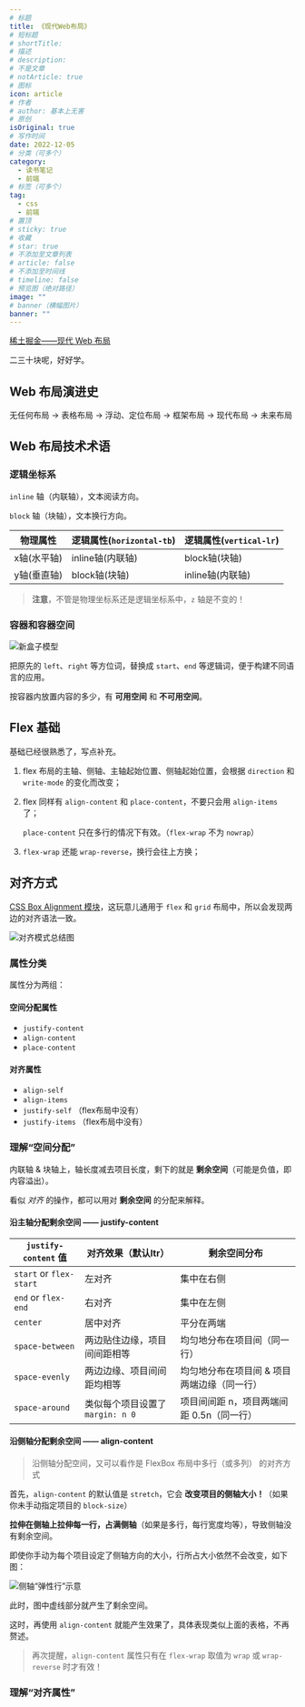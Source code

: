```yaml
---
# 标题
title: 《现代Web布局》
# 短标题
# shortTitle: 
# 描述
# description: 
# 不是文章
# notArticle: true
# 图标
icon: article
# 作者
# author: 基本上无害
# 原创
isOriginal: true
# 写作时间
date: 2022-12-05
# 分类（可多个）
category:
  - 读书笔记
  - 前端
# 标签（可多个）
tag:
  - css
  - 前端
# 置顶
# sticky: true
# 收藏
# star: true
# 不添加至文章列表
# article: false
# 不添加至时间线
# timeline: false
# 预览图（绝对路径）
image: ""
# banner（横幅图片）
banner: ""
---
```


[稀土掘金——现代 Web 布局](https://juejin.cn/book/7161370789680250917)

二三十块呢，好好学。

<!-- more -->

## Web 布局演进史

无任何布局 -> 表格布局 -> 浮动、定位布局 -> 框架布局 -> 现代布局 -> 未来布局

## Web 布局技术术语

### 逻辑坐标系

`inline` 轴（内联轴），文本阅读方向。

`block` 轴（块轴），文本换行方向。

|物理属性|逻辑属性(`horizontal-tb`)|逻辑属性(`vertical-lr`)|
|---|---|---|
|x轴(水平轴)|inline轴(内联轴)|block轴(块轴)|
|y轴(垂直轴)|block轴(块轴)|inline轴(内联轴)|

> **注意**，不管是物理坐标系还是逻辑坐标系中，`z` 轴是不变的！

### 容器和容器空间

![新盒子模型](https://s2.loli.net/2022/12/08/64emx2HrKVFu7vf.jpg)

把原先的 `left`、`right` 等方位词，替换成 `start`、`end` 等逻辑词，便于构建不同语言的应用。

按容器内放置内容的多少，有 **可用空间** 和 **不可用空间**。

## Flex 基础

基础已经很熟悉了，写点补充。

1. flex 布局的主轴、侧轴、主轴起始位置、侧轴起始位置，会根据 `direction` 和 `write-mode` 的变化而改变；

2. flex 同样有 `align-content` 和 `place-content`，不要只会用 `align-items` 了；
  
    `place-content` 只在多行的情况下有效。（`flex-wrap` 不为 `nowrap`）

3. `flex-wrap` 还能 `wrap-reverse`，换行会往上方换；

## 对齐方式

[CSS Box Alignment 模块](https://www.w3.org/TR/css-align-3/)，这玩意儿通用于 `flex` 和 `grid` 布局中，所以会发现两边的对齐语法一致。

![对齐模式总结图](https://s2.loli.net/2022/12/08/8G1ERpS9jfl3QiB.jpg)

### 属性分类

属性分为两组：

#### 空间分配属性

- `justify-content`
- `align-content`
- `place-content`

#### 对齐属性

- `align-self`
- `align-items`
- `justify-self` （flex布局中没有）
- `justify-items` （flex布局中没有）

### 理解“空间分配”

内联轴 & 块轴上，轴长度减去项目长度，剩下的就是 **剩余空间**（可能是负值，即内容溢出）。

看似 *对齐* 的操作，都可以用对 **剩余空间** 的分配来解释。

#### 沿主轴分配剩余空间 —— justify-content

|`justify-content` 值|对齐效果（默认ltr）|剩余空间分布|
|---|---|---|
|`start` or `flex-start`|左对齐|集中在右侧|
|`end` or `flex-end`|右对齐|集中在左侧|
|`center`|居中对齐|平分在两端|
|`space-between`|两边贴住边缘，项目间间距相等|均匀地分布在项目间（同一行）|
|`space-evenly`|两边边缘、项目间间距均相等|均匀地分布在项目间 & 项目两端边缘（同一行）|
|`space-around`|类似每个项目设置了 `margin: n 0`|项目间间距 n，项目两端间距 0.5n（同一行）|

#### 沿侧轴分配剩余空间 —— align-content

> 沿侧轴分配空间，又可以看作是 FlexBox 布局中多行（或多列） 的对齐方式

首先，`align-content` 的默认值是 `stretch`，它会 **改变项目的侧轴大小！**（如果你未手动指定项目的 `block-size`）

**拉伸在侧轴上拉伸每一行，占满侧轴**（如果是多行，每行宽度均等），导致侧轴没有剩余空间。

即使你手动为每个项目设定了侧轴方向的大小，行所占大小依然不会改变，如下图：

![侧轴“弹性行”示意](https://s2.loli.net/2022/12/08/7FCpmnEA9ZxgMGd.jpg)

此时，图中虚线部分就产生了剩余空间。

这时，再使用 `align-content` 就能产生效果了，具体表现类似上面的表格，不再赘述。

> 再次提醒，`align-content` 属性只有在 `flex-wrap` 取值为 `wrap` 或 `wrap-reverse` 时才有效！

### 理解“对齐属性”